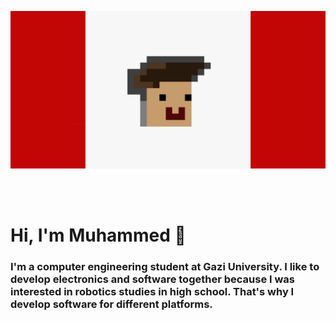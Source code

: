 
<p align="center"><img src="https://raw.githubusercontent.com/MuhammedSGonul/MuhammedSGonul/main/banner.png"></p>
<br/><br/>

# Hi, I'm Muhammed 👋

### I'm a computer engineering student at Gazi University. I like to develop electronics and software together because I was interested in robotics studies in high school. That's why I develop software for different platforms.
